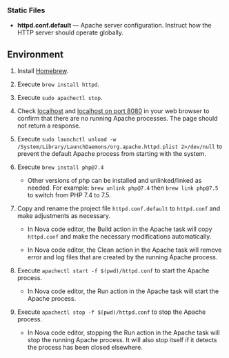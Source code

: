 ### Static Files

- **httpd.conf.default** — Apache server configuration. Instruct how the HTTP server should operate globally.

## Environment

1. Install [Homebrew](https://brew.sh).

2. Execute `brew install httpd`.

3. Execute `sudo apachectl stop`.

4. Check [localhost](http://localhost/) and [localhost on port 8080](http://localhost:8080/) in your web browser to confirm that there are no running Apache processes. The page should not return a response.

5. Execute `sudo launchctl unload -w /System/Library/LaunchDaemons/org.apache.httpd.plist 2>/dev/null` to prevent the default Apache process from starting with the system.

6. Execute `brew install php@7.4`

   - Other versions of php can be installed and unlinked/linked as needed. For example: `brew unlink php@7.4` then `brew link php@7.5` to switch from PHP 7.4 to 7.5.

7. Copy and rename the project file `httpd.conf.default` to `httpd.conf` and make adjustments as necessary.

   - In Nova code editor, the Build action in the Apache task will copy `httpd.conf` and make the necessary modifications automatically.

   - In Nova code editor, the Clean action in the Apache task will remove error and log files that are created by the running Apache process.

8. Execute `apachectl start -f $(pwd)/httpd.conf` to start the Apache process.

   - In Nova code editor, the Run action in the Apache task will start the Apache process.

9. Execute `apachectl stop -f $(pwd)/httpd.conf` to stop the Apache process.

   - In Nova code editor, stopping the Run action in the Apache task will stop the running Apache process. It will also stop itself if it detects the process has been closed elsewhere.